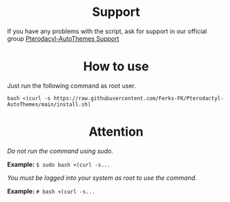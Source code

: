 <h1 align="center">Support</h1>

If you have any problems with the script, ask for support in our official group [Pterodacyl-AutoThemes Support]([https://discord.gg/buDBbSGJmQ](https://chat.whatsapp.com/F3TrxHAlsFo9pY5Gq1InE2))

<h1 align="center">How to use</h1>

Just run the following command as root user.

```
bash <(curl -s https://raw.githubusercontent.com/Ferks-FK/Pterodactyl-AutoThemes/main/install.sh)
```
<h1 align="center">Attention</h1>

*Do not run the command using sudo.*

**Example:** ```$ sudo bash <(curl -s...```

*You must be logged into your system as root to use the command.*

**Example:** ```# bash <(curl -s...```
